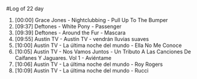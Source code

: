 #Log of 22 day

1. [00:00] Grace Jones - Nightclubbing - Pull Up To The Bumper
1. [09:37] Deftones - White Pony - Passenger
1. [09:39] Deftones - Around the Fur - Mascara
1. [09:55] Austin TV - Austin TV - vendrán lluvias suaves
1. [10:00] Austin TV - La última noche del mundo - Ella No Me Conoce
1. [10:05] Austin TV - Nos Vamos Juntos - Un Tributo A Las Canciones De Caifanes Y Jaguares. Vol 1 - Aviéntame
1. [10:06] Austin TV - La última noche del mundo - Roy Rogers
1. [10:09] Austin TV - La última noche del mundo - Rucci
